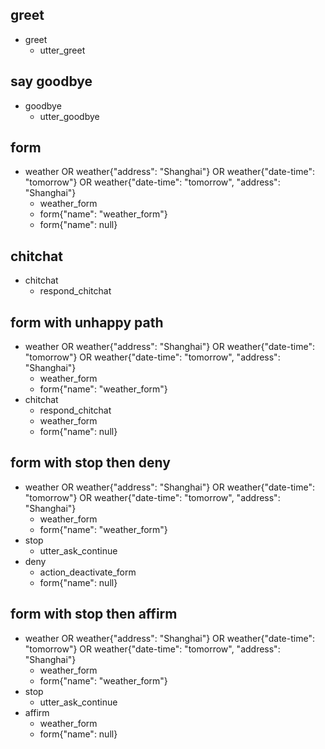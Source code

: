 ## greet
* greet
  - utter_greet

## say goodbye
* goodbye
  - utter_goodbye

## form
* weather OR weather{"address": "Shanghai"} OR weather{"date-time": "tomorrow"} OR weather{"date-time": "tomorrow", "address": "Shanghai"}
  - weather_form
  - form{"name": "weather_form"}
  - form{"name": null}

## chitchat
* chitchat
  - respond_chitchat

## form with unhappy path
* weather OR weather{"address": "Shanghai"} OR weather{"date-time": "tomorrow"} OR weather{"date-time": "tomorrow", "address": "Shanghai"}
  - weather_form
  - form{"name": "weather_form"}
* chitchat
  - respond_chitchat
  - weather_form
  - form{"name": null}
  
## form with stop then deny
* weather OR weather{"address": "Shanghai"} OR weather{"date-time": "tomorrow"} OR weather{"date-time": "tomorrow", "address": "Shanghai"}
  - weather_form
  - form{"name": "weather_form"}
* stop
    - utter_ask_continue
* deny
    - action_deactivate_form
    - form{"name": null}
    
## form with stop then affirm
* weather OR weather{"address": "Shanghai"} OR weather{"date-time": "tomorrow"} OR weather{"date-time": "tomorrow", "address": "Shanghai"}
  - weather_form
  - form{"name": "weather_form"}
* stop
    - utter_ask_continue
* affirm
    - weather_form
    - form{"name": null}